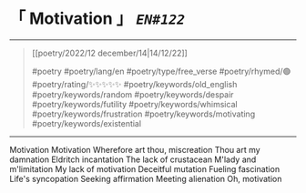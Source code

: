 # &#12300; Motivation &#12301; *`EN#122`*

---

> [[poetry/2022/12 december/14|14/12/22]]
> 
> #poetry 
> #poetry/lang/en 
> #poetry/type/free_verse 
> #poetry/rhymed/🟢 
> #poetry/rating/✨✨✨✨✨ 
> #poetry/keywords/old_english #poetry/keywords/random #poetry/keywords/despair #poetry/keywords/futility #poetry/keywords/whimsical #poetry/keywords/frustration #poetry/keywords/motivating #poetry/keywords/existential 

---

Motivation
Motivation
Wherefore art thou, miscreation
Thou art my damnation
Eldritch incantation
The lack of crustacean
M'lady and m'limitation
My lack of motivation
Deceitful mutation
Fueling fascination
Life's syncopation
Seeking affirmation
Meeting alienation
Oh, motivation